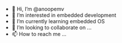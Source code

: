 - 👋 Hi, I’m @anoopemv
- 👀 I’m interested in embedded development 
- 🌱 I’m currently learning embedded OS
- 💞️ I’m looking to collaborate on ...
- 📫 How to reach me ...

<!---
anoopemv/anoopemv is a ✨ special ✨ repository because its `README.md` (this file) appears on your GitHub profile.
You can click the Preview link to take a look at your changes.
--->
